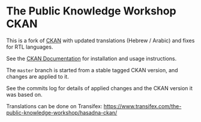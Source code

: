# The Public Knowledge Workshop CKAN

This is a fork of  [CKAN](http://ckan.org/) with updated translations (Hebrew / Arabic) and fixes for RTL languages.

See the [CKAN Documentation](http://docs.ckan.org) for installation and usage instructions.

The `master` branch is started from a stable tagged CKAN version, and changes are applied to it.

See the commits log for details of applied changes and the CKAN version it was based on.

Translations can be done on Transifex: https://www.transifex.com/the-public-knowledge-workshop/hasadna-ckan/
